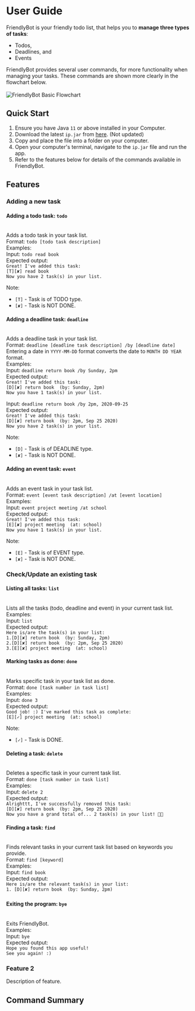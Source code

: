 # User Guide

FriendlyBot is your friendly todo list, that helps you to **manage three types of tasks**:
* Todos,
* Deadlines, and
* Events

FriendlyBot provides several user commands, for more functionality when managing your tasks.
These commands are shown more clearly in the flowchart below.
<br><br>![FriendlyBot Basic Flowchart](https://github.com/elizabethcwt/ip/commit/25d3f2a5c9006f885a93c4ff70e6efeaec0be217)

## Quick Start
1. Ensure you have Java `11` or above installed in your Computer.
1. Download the latest `ip.jar` from [here](https://github.com/elizabethcwt/ip/releases/tag/A-Jar). (Not updated)
1. Copy and place the file into a folder on your computer.
1. Open your computer's terminal, navigate to the `ip.jar` file and run the app.
1. Refer to the features below for details of the commands available in FriendlyBot.

## Features
### Adding a new task
#### Adding a todo task: `todo`
<br>Adds a todo task in your task list.
<br>Format: `todo [todo task description]`
<br>Examples:
<br>
Input: `todo read book`
<br>Expected output:
<br>`Great! I've added this task:`
<br>`[T][✘] read book`
<br>`Now you have 2 task(s) in your list.`

Note:
* `[T]` - Task is of TODO type.
* `[✘]` - Task is NOT DONE.
   
#### Adding a deadline task: `deadline`
<br>Adds a deadline task in your task list.
<br>Format: `deadline [deadline task description] /by [deadline date]`
<br>Entering a date in `YYYY-MM-DD` format converts the date to `MONTH DD YEAR` format.
<br>Examples:
<br>
Input: `deadline return book /by Sunday, 2pm`
<br>Expected output:
<br>`Great! I've added this task:`
<br>`[D][✘] return book  (by: Sunday, 2pm)`
<br>`Now you have 1 task(s) in your list.`
    
Input: `deadline return book /by 2pm, 2020-09-25`
<br>Expected output:
<br>`Great! I've added this task:`
<br>`[D][✘] return book  (by: 2pm, Sep 25 2020)`
<br>`Now you have 2 task(s) in your list.`
  
Note:
* `[D]` - Task is of DEADLINE type.
* `[✘]` - Task is NOT DONE.

#### Adding an event task: `event`
<br>Adds an event task in your task list.
<br>Format: `event [event task description] /at [event location]`
<br>Examples:
<br>
Input: `event project meeting /at school`
<br>Expected output:
<br>`Great! I've added this task:`
<br>`[E][✘] project meeting  (at: school)`
<br>`Now you have 1 task(s) in your list.`

Note:
* `[E]` - Task is of EVENT type.
* `[✘]` - Task is NOT DONE.
   
### Check/Update an existing task
#### Listing all tasks: `list`
<br>Lists all the tasks (todo, deadline and event) in your current task list.
<br>Examples:
<br>
Input: `list`
<br>Expected output:
<br>`Here is/are the task(s) in your list:`
<br>`1.[D][✘] return book  (by: Sunday, 2pm)`
<br>`2.[D][✘] return book  (by: 2pm, Sep 25 2020)`
<br>`3.[E][✘] project meeting  (at: school)`

#### Marking tasks as done: `done`
<br>Marks specific task in your task list as done.
<br>Format: `done [task number in task list]`
<br>Examples:
<br>
Input: `done 3`
<br>Expected output:
<br>`Good job! :) I've marked this task as complete:`
<br>`[E][✓] project meeting  (at: school)`

Note:
* `[✓]` - Task is DONE.

#### Deleting a task: `delete`
<br>Deletes a specific task in your current task list.
<br>Format: `done [task number in task list]`
<br>Examples:
<br>
Input: `delete 2`
<br>Expected output:
<br>`Alrighttt, I've successfully removed this task:`
<br>`[D][✘] return book  (by: 2pm, Sep 25 2020)`
<br>`Now you have a grand total of... 2 task(s) in your list! 👍🏼`
    
#### Finding a task: `find`
<br>Finds relevant tasks in your current task list based on keywords you provide.
<br>Format: `find [keyword]`
<br>Examples:
<br>
Input: `find book`
<br>Expected output:
<br>`Here is/are the relevant task(s) in your list:`
<br>`1. [D][✘] return book  (by: Sunday, 2pm)`

###
#### Exiting the program: `bye`
<br>Exits FriendlyBot.
<br>Examples:
<br>
Input: `bye`
<br>Expected output:
<br>`Hope you found this app useful! `
<br>`See you again! :)`

### Feature 2
Description of feature.

## Command Summary
